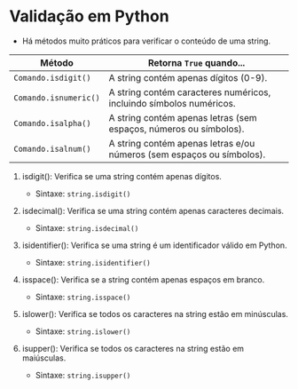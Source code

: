 # Validação em Python
- Há métodos muito práticos para verificar o conteúdo de uma string.

| Método       | Retorna `True` quando...                                               |
|--------------|------------------------------------------------------------------------|
| `Comando.isdigit()`  | A string contém apenas dígitos (0-9).                                  |
| `Comando.isnumeric()`| A string contém caracteres numéricos, incluindo símbolos numéricos.    |
| `Comando.isalpha()`  | A string contém apenas letras (sem espaços, números ou símbolos).      |
| `Comando.isalnum()`  | A string contém apenas letras e/ou números (sem espaços ou símbolos).  |

1. isdigit(): Verifica se uma string contém apenas dígitos.
    - Sintaxe: `string.isdigit()`

2. isdecimal(): Verifica se uma string contém apenas caracteres decimais.
    - Sintaxe: `string.isdecimal()`

3. isidentifier(): Verifica se uma string é um identificador válido em Python.
    - Sintaxe: `string.isidentifier()`

4. isspace(): Verifica se a string contém apenas espaços em branco.
    - Sintaxe: `string.isspace()`

5. islower(): Verifica se todos os caracteres na string estão em minúsculas.
    - Sintaxe: `string.islower()`

6. isupper(): Verifica se todos os caracteres na string estão em maiúsculas.
    - Sintaxe: `string.isupper()`

